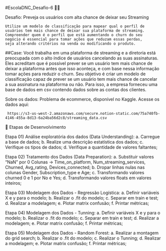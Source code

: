 #EscolaDNC_Desafio-6 🚀🚀

Desafio: Preveja os usuários com alta chance de deixar seu Streaming

    Utilize um modelo de classificação para mapear qual o perfil de
    usuários tem mais chance de deixar sua plataforma de streaming.
    Compreender quem é o perfil que está aumentando o churn do seu
    negócio é essencial para tomar ações que reduzam essas perdas,
    seja alterando critérios na venda ou modificando o produto.

##Case: Você trabalha em uma plataforma de streaming e a diretoria está preocupada com o
alto índice de usuários cancelando as suas assinaturas. Eles acreditam que é possível
prever se um usuário tem mais chance de deixar a plataforma antes que isso aconteça,
e com base nessa informação tomar ações para reduzir o churn.
Seu objetivo é criar um modelo de classificação capaz de prever se um usuário tem
mais chance de cancelar a sua assinatura na plataforma ou não. Para isso, a empresa
forneceu uma base de dados em csv contendo dados sobre as contas dos clientes.

Sobre os dados: Problema de ecommerce, disponível no Kaggle. Acesse os dados aqui:

     https://s3-us-west-2.amazonaws.com/secure.notion-static.com/75a740fb-4146-455a-8d13-6a24ba56d2c8/streaming_data.csv

🎯 Etapas de Desenvolvimento

Etapa 01) Análise exploratória dos dados (Data Understanding):
a. Carregue a base de dados;
b. Realize uma descrição estatística dos dados;
c. Verifique os tipos de dados;
d. Verifique a quantidade de valores faltantes;

Etapa 02) Tratamento dos Dados (Data Preparation):
a. Substituir valores “NaN” por 0 Colunas → Time_on_platform, Num_streaming_services, Churned, Avg_rating, Devices_connected;
b. Dropar linhas nulas nas colunas Gender, Subscription_type e Age;
c. Transformando valores churned 0 e 1 por No e Yes;
d. Transformando valores floats em valores inteiros;

Etapa 03) Modelagem dos Dados - Regressão Logística:
a. Definir variáveis X e y para o modelo;
b. Realizar o .fit do modelo;
c. Separar em train e test;
d. Realizar a modelagem;
e. Plotar matrix confusão;
f. Printar métricas;

Etapa 04) Modelagem dos Dados - Tunning:
a. Definir variáveis X e y para o modelo;
b. Realizar o .fit do modelo;
c. Separar em train e test;
d. Realizar a modelagem;
e. Plotar matrix confusão;
f. Printar métricas;

Etapa 05) Modelagem dos Dados - Random Forest:
a. Realizar a montagem do grid search;
b. Realizar o .fit do modelo;
c. Realizar o Tunning;
d. Realizar a modelagem;
e. Plotar matrix confusão;
f. Printar métricas;


